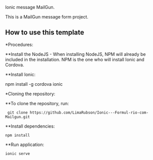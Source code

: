 Ionic message MailGun.

This is a MailGun  message form project.

## How to use this template

*Procedures:

**Install the NodeJS - When installing NodeJS, NPM will already be included in the installation. NPM is the one who will install Ionic and Cordova.

**Install Ionic:

npm install -g cordova ionic

*Cloning the repository:

**To clone the repository, run:

     git clone https://github.com/LimaRubson/Ionic---Formul-rio-com-Mailgun.git


**Install dependencies:

    npm install

**Run application:

    ionic serve

